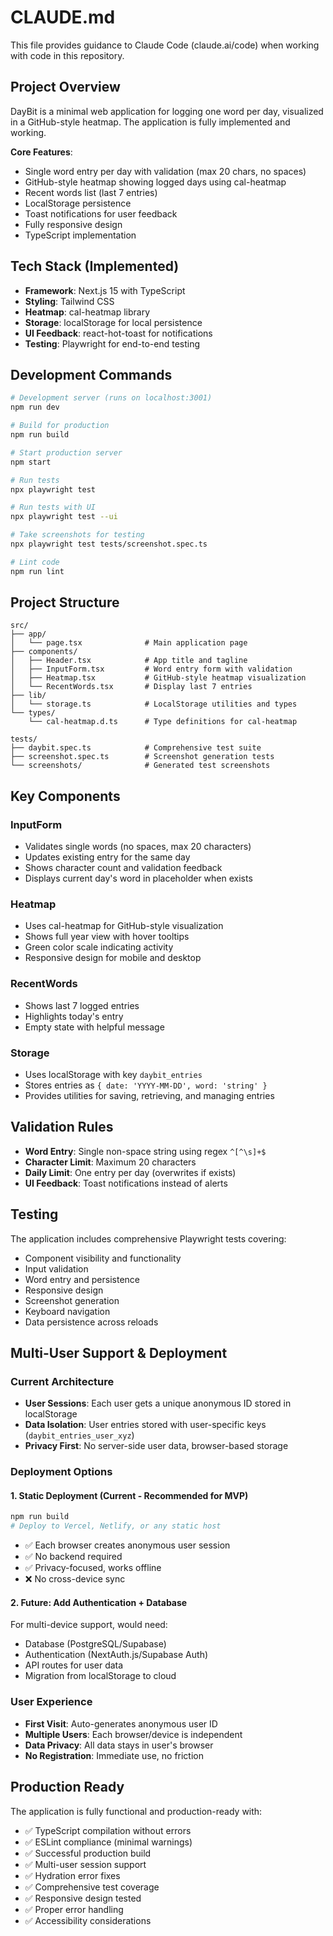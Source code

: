 # CLAUDE.md

This file provides guidance to Claude Code (claude.ai/code) when working with code in this repository.

## Project Overview

DayBit is a minimal web application for logging one word per day, visualized in a GitHub-style heatmap. The application is fully implemented and working.

**Core Features**:
- Single word entry per day with validation (max 20 chars, no spaces)
- GitHub-style heatmap showing logged days using cal-heatmap
- Recent words list (last 7 entries)
- LocalStorage persistence
- Toast notifications for user feedback
- Fully responsive design
- TypeScript implementation

## Tech Stack (Implemented)

- **Framework**: Next.js 15 with TypeScript
- **Styling**: Tailwind CSS
- **Heatmap**: cal-heatmap library
- **Storage**: localStorage for local persistence
- **UI Feedback**: react-hot-toast for notifications
- **Testing**: Playwright for end-to-end testing

## Development Commands

```bash
# Development server (runs on localhost:3001)
npm run dev

# Build for production
npm run build

# Start production server
npm start

# Run tests
npx playwright test

# Run tests with UI
npx playwright test --ui

# Take screenshots for testing
npx playwright test tests/screenshot.spec.ts

# Lint code
npm run lint
```

## Project Structure

```
src/
├── app/
│   └── page.tsx              # Main application page
├── components/
│   ├── Header.tsx            # App title and tagline
│   ├── InputForm.tsx         # Word entry form with validation
│   ├── Heatmap.tsx           # GitHub-style heatmap visualization
│   └── RecentWords.tsx       # Display last 7 entries
├── lib/
│   └── storage.ts            # LocalStorage utilities and types
└── types/
    └── cal-heatmap.d.ts      # Type definitions for cal-heatmap

tests/
├── daybit.spec.ts            # Comprehensive test suite
├── screenshot.spec.ts        # Screenshot generation tests
└── screenshots/              # Generated test screenshots
```

## Key Components

### InputForm
- Validates single words (no spaces, max 20 characters)
- Updates existing entry for the same day
- Shows character count and validation feedback
- Displays current day's word in placeholder when exists

### Heatmap
- Uses cal-heatmap for GitHub-style visualization
- Shows full year view with hover tooltips
- Green color scale indicating activity
- Responsive design for mobile and desktop

### RecentWords
- Shows last 7 logged entries
- Highlights today's entry
- Empty state with helpful message

### Storage
- Uses localStorage with key `daybit_entries`
- Stores entries as `{ date: 'YYYY-MM-DD', word: 'string' }`
- Provides utilities for saving, retrieving, and managing entries

## Validation Rules

- **Word Entry**: Single non-space string using regex `^[^\s]+$`
- **Character Limit**: Maximum 20 characters
- **Daily Limit**: One entry per day (overwrites if exists)
- **UI Feedback**: Toast notifications instead of alerts

## Testing

The application includes comprehensive Playwright tests covering:
- Component visibility and functionality
- Input validation
- Word entry and persistence
- Responsive design
- Screenshot generation
- Keyboard navigation
- Data persistence across reloads

## Multi-User Support & Deployment

### Current Architecture
- **User Sessions**: Each user gets a unique anonymous ID stored in localStorage
- **Data Isolation**: User entries stored with user-specific keys (`daybit_entries_user_xyz`)
- **Privacy First**: No server-side user data, browser-based storage

### Deployment Options

#### 1. Static Deployment (Current - Recommended for MVP)
```bash
npm run build
# Deploy to Vercel, Netlify, or any static host
```
- ✅ Each browser creates anonymous user session
- ✅ No backend required
- ✅ Privacy-focused, works offline
- ❌ No cross-device sync

#### 2. Future: Add Authentication + Database
For multi-device support, would need:
- Database (PostgreSQL/Supabase)
- Authentication (NextAuth.js/Supabase Auth)
- API routes for user data
- Migration from localStorage to cloud

### User Experience
- **First Visit**: Auto-generates anonymous user ID
- **Multiple Users**: Each browser/device is independent
- **Data Privacy**: All data stays in user's browser
- **No Registration**: Immediate use, no friction

## Production Ready

The application is fully functional and production-ready with:
- ✅ TypeScript compilation without errors
- ✅ ESLint compliance (minimal warnings)
- ✅ Successful production build
- ✅ Multi-user session support
- ✅ Hydration error fixes
- ✅ Comprehensive test coverage
- ✅ Responsive design tested
- ✅ Proper error handling
- ✅ Accessibility considerations